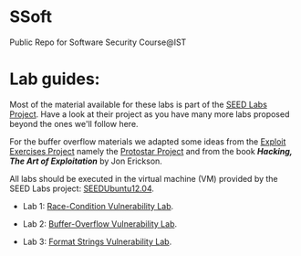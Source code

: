 # SSoft
Public Repo for Software Security Course@IST

# Lab guides:

Most of the material available for these labs is part of the [SEED Labs Project](http://www.cis.syr.edu/~wedu/seed/). Have a look at their project as you have many more labs proposed beyond the ones we'll follow here.

For the buffer overflow materials we adapted some ideas from the [Exploit Exercises Project](https://exploit-exercises.com/) namely the [Protostar Project](https://exploit-exercises.com/protostar/) and from the book ___Hacking, The Art of Exploitation___ by Jon Erickson.




All labs should be executed in the virtual machine (VM) provided by the SEED Labs project: [SEEDUbuntu12.04](http://www.cis.syr.edu/~wedu/seed/lab_env.html).

* Lab 1: [Race-Condition Vulnerability Lab](race_conditions_lab/). 

* Lab 2: [Buffer-Overflow Vulnerability Lab](buffer_overflow_lab).

* Lab 3: [Format Strings Vulnerability Lab](format_strings_lab).

